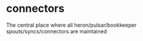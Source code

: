 # connectors
The central place where all heron/pulsar/bookkeeper spouts/syncs/connectors are maintained
